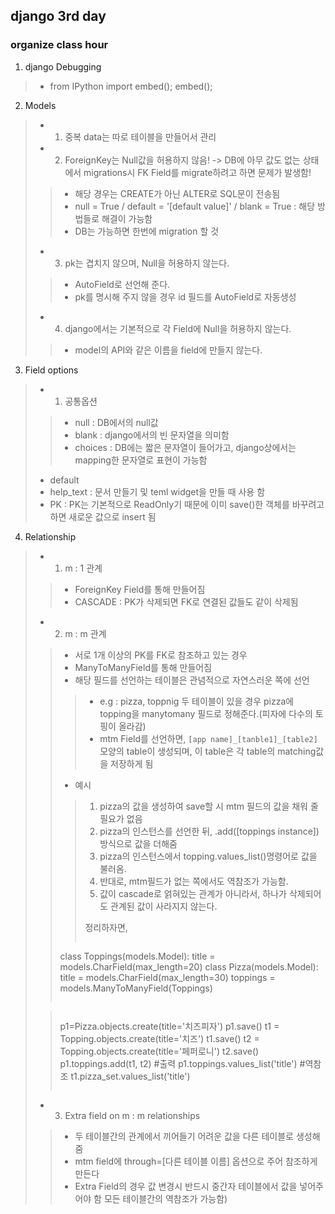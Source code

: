 ## django 3rd day

### organize class hour

1. django Debugging
>- from IPython import embed(); embed();

2. Models
>- 1. 중복 data는 따로 테이블을 만들어서 관리
>- 2. ForeignKey는 Null값을 허용하지 않음! -> DB에 아무 값도 없는 상태에서 migrations시 FK Field를 migrate하려고 하면 문제가 발생함!
>
>>- 해당 경우는 CREATE가 아닌 ALTER로 SQL문이 전송됨
>>- null = True / default = '[default value]' / blank = True : 해당 방법들로 해결이 가능함 
>>- DB는 가능하면 한번에 migration 할 것
>
>- 3. pk는 겹치지 않으며, Null을 허용하지 않는다.
>
>>- AutoField로 선언해 준다.
>>- pk를 명시해 주지 않을 경우 id 필드를 AutoField로 자동생성
>
>- 4. django에서는 기본적으로 각 Field에 Null을 허용하지 않는다.
>
>>- model의 API와 같은 이름을 field에 만들지 않는다.

3. Field options
>- 1. 공통옵션
>
>>- null : DB에서의 null값
>>- blank : django에서의 빈 문자열을 의미함
>>- choices : DB에는 짧은 문자열이 들어가고, django상에서는 mapping한 문자열로 표현이 가능함
>- default
>- help_text : 문서 만들기 및 teml widget을 만들 때 사용 함
>- PK : PK는 기본적으로 ReadOnly기 때문에 이미 save()한 객체를 바꾸려고 하면 새로운 값으로 insert 됨
>

4. Relationship
>- 1. m : 1 관계
>
>>- ForeignKey Field를 통해 만들어짐
>>- CASCADE : PK가 삭제되면 FK로 연결된 값들도 같이 삭제됨
>
>- 2. m : m 관계
>
>>- 서로 1개 이상의 PK를 FK로 참조하고 있는 경우
>>- ManyToManyField를 통해 만들어짐
>>- 해당 필드를 선언하는 테이블은 관념적으로 자연스러운 쪽에 선언
>>
>>>- e.g : pizza, toppnig 두 테이블이 있을 경우 pizza에 topping을 manytomany 필드로 정해준다.(피자에 다수의 토핑이 올라감)
>>>- mtm Field를 선언하면, ```[app name]_[tanble1]_[table2]``` 모양의 table이 생성되며, 이 table은 각 table의 matching값을 저장하게 됨
>>- 예시
>>
>>> 1. pizza의 값을 생성하여 save할 시 mtm 필드의 값을 채워 줄 필요가 없음
>>> 2. pizza의 인스턴스를 선언한 뒤, .add([toppings instance])방식으로 값을 더해줌
>>> 3. pizza의 인스턴스에서 topping.values_list()명령어로 값을 불러옴.
>>> 4. 반대로, mtm필드가 없는 쪽에서도 역참조가 가능함. 
>>> 5. 값이 cascade로 얽혀있는 관계가 아니라서, 하나가 삭제되어도 관계된 값이 사라지지 않는다.
>>>
>>> 정리하자면, 
>>>
>>>```python
>> class Toppings(models.Model):
>>     title = models.CharField(max_length=20)
>> class Pizza(models.Model):
>>     title = models.CharField(max_length=30)
>>     toppings = models.ManyToManyField(Toppings)
>>>```
>
>>>```python
>> p1=Pizza.objects.create(title='치즈피자')
>> p1.save()
>> t1 = Topping.objects.create(title='치즈')
>> t1.save()
>> t2 = Topping.objects.create(title='페퍼로니')
>> t2.save()
>> p1.toppings.add(t1, t2)
>> #출력
>> p1.toppings.values_list('title')
>> #역참조
>> t1.pizza_set.values_list('title')
>>>```
>
>- 3. Extra field on m : m relationships
>
>>- 두 테이블간의 관계에서 끼어들기 어려운 값을 다른 테이블로 생성해 줌
>>- mtm field에 through=[다른 테이블 이름] 옵션으로 주어 참조하게 만든다
>>- Extra Field의 경우 값 변경시 반드시 중간자 테이블에서 값을 넣어주어야 함
>> 모든 테이블간의 역참조가 가능함)